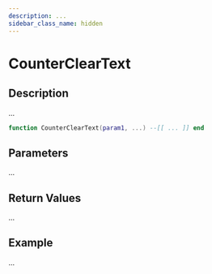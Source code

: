 ```yaml
---
description: ...
sidebar_class_name: hidden
---
```


# CounterClearText

## Description

...

```lua
function CounterClearText(param1, ...) --[[ ... ]] end
```

## Parameters

...

## Return Values

...

## Example

...

